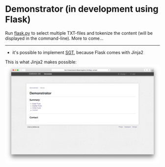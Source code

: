 # Demonstrator (in development using Flask)

Run [flask.py](https://github.com/thvitt/cophi-toolbox/blob/master/demonstrator/Flask/flask.py) to select multiple TXT-files and tokenize the content (will be displayed in the command-line). More to come...

***

- it's possible to implement [SGT](https://github.com/DARIAH-DE/StyleGuideTemplate), because Flask comes with Jinja2


This is what Jinja2 makes possible:
![screenshot](https://raw.githubusercontent.com/thvitt/cophi-toolbox/master/demonstrator/Jinja2/demonstrator.png)
